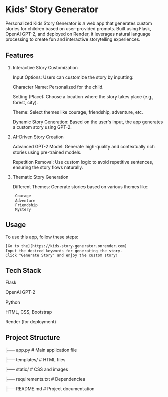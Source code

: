 
# Kids' Story Generator

Personalized Kids Story Generator is a web app that generates custom stories for children based on user-provided prompts. Built using Flask, OpenAI GPT-2, and deployed on Render, it leverages natural language processing to create fun and interactive storytelling experiences.

## Features

1. Interactive Story Customization

    Input Options: Users can customize the story by   inputting:

    Character Name: Personalized for the child.

    Setting (Place): Choose a location where the story takes place (e.g., forest, city).

    Theme: Select themes like courage, friendship, adventure, etc.

    Dynamic Story Generation: Based on the user's input, the app generates a custom story using GPT-2.

2. AI-Driven Story Creation

    Advanced GPT-2 Model: Generate high-quality and contextually rich stories using pre-trained models.

    Repetition Removal: Use custom logic to avoid repetitive sentences, ensuring the story flows naturally.
    


3. Thematic Story Generation

    Different Themes: Generate stories based on various themes like:
    
        Courage
        Adventure
        Friendship
        Mystery
    

## Usage

To use this app, follow these steps:

    [Go to the](https://kids-story-generator.onrender.com)
    Input the desired keywords for generating the story.
    Click "Generate Story" and enjoy the custom story!
    
## Tech Stack

Flask

OpenAI GPT-2

Python

HTML, CSS, Bootstrap

Render (for deployment)

## Project Structure

├── app.py               # Main application file

├── templates/           # HTML files

├── static/              # CSS and images

├── requirements.txt     # Dependencies

├── README.md            # Project documentation

